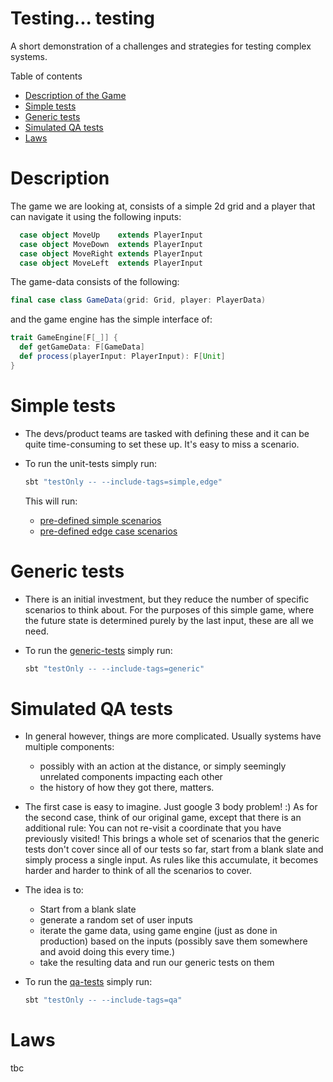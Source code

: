 # Testing... testing

A short demonstration of a challenges and strategies for testing complex systems.

Table of contents

- [Description of the Game](#description)
- [Simple tests](#simple-tests)
- [Generic tests](#generic-tests)
- [Simulated QA tests](#simulated-qa-tests)
- [Laws](#Laws)

# Description

The game we are looking at, consists of a simple 2d grid and a player that can navigate it using the following inputs:

```scala
  case object MoveUp    extends PlayerInput
  case object MoveDown  extends PlayerInput
  case object MoveRight extends PlayerInput
  case object MoveLeft  extends PlayerInput
```

The game-data consists of the following:

```scala
final case class GameData(grid: Grid, player: PlayerData)
```

and the game engine has the simple interface of:

```scala
trait GameEngine[F[_]] {
  def getGameData: F[GameData]
  def process(playerInput: PlayerInput): F[Unit]
}
```

# Simple tests

- The devs/product teams are tasked with defining these and it can be quite time-consuming to set these up. It's easy to miss a scenario.

- To run the unit-tests simply run:

    ```bash
    sbt "testOnly -- --include-tags=simple,edge"
    ```

    This will run:

  - [pre-defined simple scenarios](./src/test/scala/logic/GameEngineV1Spec.scala#L19-L83)
  - [pre-defined edge case scenarios](./src/test/scala/logic/GameEngineV1Spec.scala#L85-L150)

# Generic tests

- There is an initial investment, but they reduce the number of specific scenarios to think about.
For the purposes of this simple game, where the future state is determined purely by the last input, these are all we need.

- To run the [generic-tests](./src/test/scala/logic/GameEngineV1Spec.scala#L151-L223) simply run:

    ```bash
    sbt "testOnly -- --include-tags=generic"
    ```

# Simulated QA tests

- In general however, things are more complicated. Usually systems have multiple components:
  - possibly with an action at the distance, or simply seemingly unrelated components impacting each other
  - the history of how they got there, matters. 

  
- The first case is easy to imagine. Just google 3 body problem! :) As for the second case, think of our original game, except that there is an additional rule: You can not re-visit a coordinate that you have previously visited! This brings a whole set of scenarios that the generic tests don't cover since all of our tests so far, start from a blank slate and simply process a single input. As rules like this accumulate, it becomes harder and harder to think of all the scenarios to cover.

- The idea is to: 
  - Start from a blank slate
  - generate a random set of user inputs
  - iterate the game data, using game engine (just as done in production) based on the inputs (possibly save them somewhere and avoid doing this every time.)
  - take the resulting data and run our generic tests on them

- To run the [qa-tests](./src/test/scala/logic/GameEngineV1Spec.scala#L224-L308) simply run:

    ```bash
    sbt "testOnly -- --include-tags=qa"
    ```
  
# Laws

tbc
